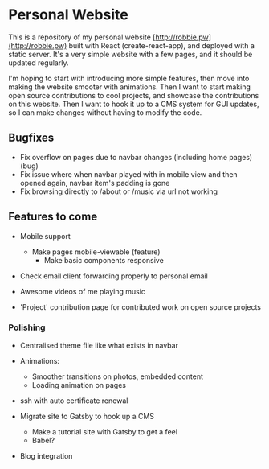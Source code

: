 # Personal Website

This is a repository of my personal website [http://robbie.pw](http://robbie.pw) built with React (create-react-app), and deployed with a static server.
It's a very simple website with a few pages, and it should be updated regularly.

I'm hoping to start with introducing more simple features, then move into making the website smooter
with animations. 
Then I want to start making open source contributions to cool projects, and showcase the contributions
on this website.
Then I want to hook it up to a CMS system for GUI updates, so I can make changes without
having to modify the code.

## Bugfixes

* Fix overflow on pages due to navbar changes (including home pages) (bug)  
* Fix issue where when navbar played with in mobile view and then opened again, navbar item's padding is gone
* Fix browsing directly to /about or /music via url not working 

## Features to come

* Mobile support
  * Make pages mobile-viewable (feature)
    * Make basic components responsive
  
* Check email client forwarding properly to personal email

* Awesome videos of me playing music

* 'Project' contribution page for contributed work on open source projects

### Polishing 

* Centralised theme file like what exists in navbar

* Animations:
   * Smoother transitions on photos, embedded content
   * Loading animation on pages

* ssh with auto certificate renewal

* Migrate site to Gatsby to hook up a CMS
  * Make a tutorial site with Gatsby to get a feel
  * Babel?

* Blog integration
